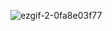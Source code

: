 ![ezgif-2-0fa8e03f77](https://github.com/user-attachments/assets/56e5cf7f-a8dd-4f58-920a-4d3b19ef2bfb)
